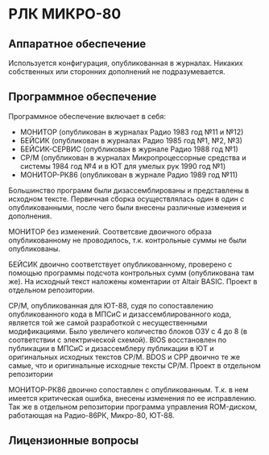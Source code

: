 # РЛК МИКРО-80

## Аппаратное обеспечение

Используется конфигурация, опубликованная в журналах. Никаких собственных или сторонних дополнений не
подразумевается.

## Программное обеспечение

Программное обеспечение включает в себя:

- МОНИТОР (опубликован в журналах Радио 1983 год №11 и №12)
- БЕЙСИК (опубликован в журналах Радио 1985 год №1, №2, №3)
- БЕЙСИК-СЕРВИС (опубликован в журнале Радио 1988 год №1)
- CP/M (опубликован в журналах Микропроцеcсорные средства и системы 1984 год №4 и в ЮТ для умелых рук 1990 год №1)
- МОНИТОР-РК86 (опубликован в журнале Радио 1989 год №11)

Большинство программ были дизассемблированы и представлены в исходном тексте.
Первичная сборка осуществлялась один в один с опубликованными, после чего были
внесены различные изменеия и дополнения.

МОНИТОР без изменений. Соответсвие двоичного образа опубликованному не проводилось,
т.к. контрольные суммы не были опубликованы.

БЕЙСИК двоично соответствует опубликованному, проверено с помощью программы подсчота
контрольных сумм (опубликована там же). На исходный текст наложены коментарии от
Altair BASIC. Проект в отдельном репозитории.

CP/M, опубликованная для ЮТ-88, судя по сопоставлению опубликованного кода в МПСиС и
дизассемблированного кода, является той же самой разработкой с несущественными модификациями.
Было увеличего количество блоков ОЗУ с 4 до 8 (в соответствии с электрической схемой).
BIOS восстановлен по публикации в МПСиС и дизассемблеру публикации в ЮТ и оригинальных
исходных текстов CP/M. BDOS и CPP двоично те же самые, что и оригинальные исходные тексты
CP/M. Проект в отдельном репозитории

МОНИТОР-РК86 двоично сопоставлен с опубликованным. Т.к. в нем имеется критическая ошибка,
внесены изменения по ее исправлению. Так же в отдельном репозитории программа управления
ROM-диском, работающая на Радио-86РК, Микро-80, ЮТ-88.

## Лицензионные вопросы

